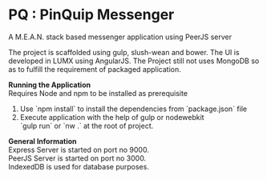 # PQ : PinQuip Messenger
A M.E.A.N. stack based messenger application using PeerJS server

The project is scaffolded using gulp, slush-wean and bower. The UI is developed in LUMX using AngularJS. The Project still not uses MongoDB so as to fulfill the requirement of packaged application.

<b>Running the Application</b><br>
Requires Node and npm to be installed as prerequisite

<ol>
<li>Use `npm install` to install the dependencies from `package.json` file</li>
<li>Execute application with the help of gulp or nodewebkit<br>
`gulp run` or `nw .` at the root of project.
</li>
</ol>

<b>General Information</b><br>
Express Server is started on port no 9000.<br>
PeerJS Server is started on port no 3000.<br>
IndexedDB is used for database purposes.
